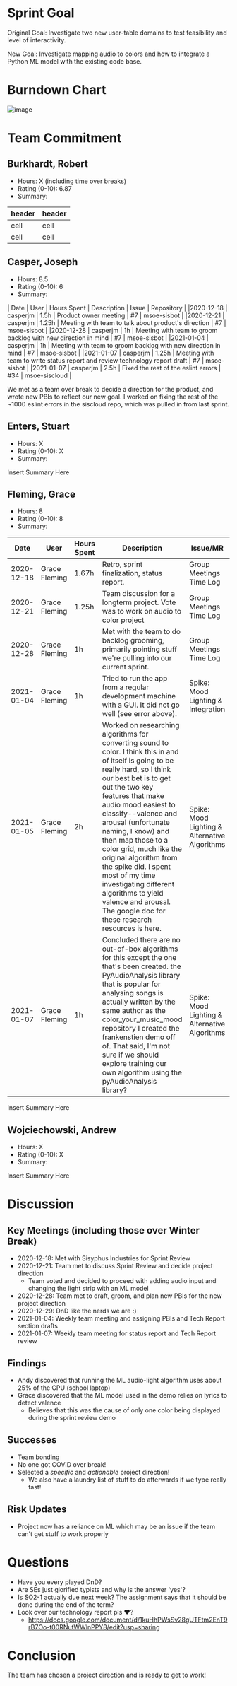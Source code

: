 # Sprint Goal

Original Goal: Investigate two new user-table domains to test feasibility and level of interactivity.

New Goal: Investigate mapping audio to colors and how to integrate a Python ML model with the existing code base.

# Burndown Chart

![image](uploads/d49d9bad9fef2ec3e917db958913b1ac/image.png)

# Team Commitment

## Burkhardt, Robert
* Hours: X (including time over breaks)
* Rating (0-10): 6.87
* Summary:

| header | header |
| ------ | ------ |
| cell | cell |
| cell | cell |

## Casper, Joseph
* Hours: 8.5
* Rating (0-10): 6
* Summary:

| Date | User |	Hours Spent | Description | Issue | Repository |
|2020-12-18 | casperjm | 1.5h | Product owner meeting |	#7 | msoe-sisbot |
|2020-12-21 | casperjm | 1.25h | Meeting with team to talk about product's direction | #7 | msoe-sisbot |
|2020-12-28 | casperjm | 1h | Meeting with team to groom backlog with new direction in mind | #7 | msoe-sisbot |
|2021-01-04 | casperjm | 1h | Meeting with team to groom backlog with new direction in mind | #7 | msoe-sisbot |
|2021-01-07 | casperjm | 1.25h | Meeting with team to write status report and review technology report draft | #7 | msoe-sisbot |
|2021-01-07 | casperjm | 2.5h | Fixed the rest of the eslint errors | #34 | msoe-siscloud |

We met as a team over break to decide a direction for the product, and wrote new PBIs to reflect our new goal. I worked on fixing the rest of the ~1000 eslint errors in the siscloud repo, which was pulled in from last sprint.

## Enters, Stuart
* Hours: X
* Rating (0-10): X
* Summary:

Insert Summary Here

## Fleming, Grace
* Hours: 8
* Rating (0-10): 8
* Summary:

|Date	| User|	Hours Spent|	Description|	Issue/MR|	Repository|
|--|--|--|--|--|--|
|2020-12-18 | Grace Fleming | 1.67h	| Retro, sprint finalization, status report. |	Group Meetings Time Log	| msoe-sisbot |
|2020-12-21 | Grace Fleming | 1.25h | Team discussion for a longterm project. Vote was to work on audio to color project |Group Meetings Time Log| msoe-sisbot |
|2020-12-28 | Grace Fleming | 1h | Met with the team to do backlog grooming, primarily pointing stuff we're pulling into our current sprint. | Group Meetings Time Log | msoe-sisbot |
|2021-01-04 | Grace Fleming | 1h | Tried to run the app from a regular development machine with a GUI. It did not go well (see error above). | Spike: Mood Lighting & Integration | msoe-sisbot|
|2021-01-05 | Grace Fleming | 2h | Worked on researching algorithms for converting sound to color. I think this in and of itself is going to be really hard, so I think our best bet is to get out the two key features that make audio mood easiest to classify--valence and arousal (unfortunate naming, I know) and then map those to a color grid, much like the original algorithm from the spike did. I spent most of my time investigating different algorithms to yield valence and arousal. The google doc for these research resources is here. | Spike: Mood Lighting & Alternative Algorithms | msoe-sisbot |
|2021-01-07 | Grace Fleming | 1h | Concluded there are no out-of-box algorithms for this except the one that's been created. the PyAudioAnalysis library that is popular for analysing songs is actually written by the same author as the color_your_music_mood repository I created the frankenstien demo off of. That said, I'm not sure if we should explore training our own algorithm using the pyAudioAnalysis library? | Spike: Mood Lighting & Alternative Algorithms | msoe-sisbot |

Insert Summary Here

## Wojciechowski, Andrew
* Hours: X
* Rating (0-10): X
* Summary:

Insert Summary Here

# Discussion

## Key Meetings (including those over Winter Break)
* 2020-12-18: Met with Sisyphus Industries for Sprint Review
* 2020-12-21: Team met to discuss Sprint Review and decide project direction
    * Team voted and decided to proceed with adding audio input and changing the light strip with an ML model
* 2020-12-28: Team met to draft, groom, and plan new PBIs for the new project direction
* 2020-12-29: DnD like the nerds we are :) 
* 2021-01-04: Weekly team meeting and assigning PBIs and Tech Report section drafts
* 2021-01-07: Weekly team meeting for status report and Tech Report review

## Findings
* Andy discovered that running the ML audio-light algorithm uses about 25% of the CPU (school laptop)
* Grace discovered that the ML model used in the demo relies on lyrics to detect valence
    * Believes that this was the cause of only one color being displayed during the sprint review demo

## Successes
* Team bonding
* No one got COVID over break!
* Selected a _specific_ and _actionable_ project direction!
    * We also have a laundry list of stuff to do afterwards if we type really fast!

## Risk Updates
* Project now has a reliance on ML which may be an issue if the team can't get stuff to work properly

# Questions
* Have you every played DnD?
* Are SEs just glorified typists and why is the answer 'yes'?
* Is SO2-1 actually due next week? The assignment says that it should be done during the end of the term?
* Look over our technology report pls :heart:?
    * https://docs.google.com/document/d/1kuHhPWsSv28gUTFtm2EnT9rB7Oo-t00RNutWWlnPPY8/edit?usp=sharing

# Conclusion

The team has chosen a project direction and is ready to get to work!
